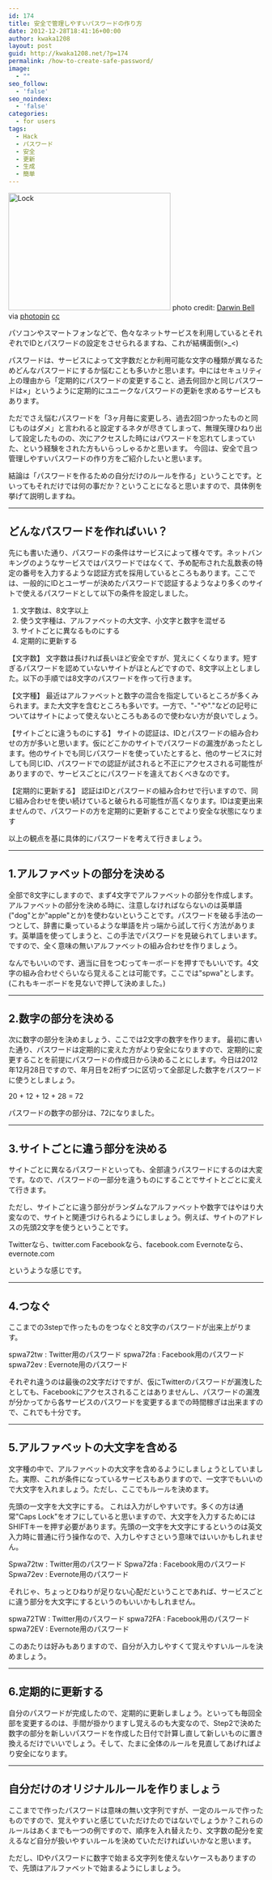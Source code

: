 ```yaml
---
id: 174
title: 安全で管理しやすいパスワードの作り方
date: 2012-12-28T18:41:16+00:00
author: kwaka1208
layout: post
guid: http://kwaka1208.net/?p=174
permalink: /how-to-create-safe-password/
image:
  - ""
seo_follow:
  - 'false'
seo_noindex:
  - 'false'
categories:
  - for users
tags:
  - Hack
  - パスワード
  - 安全
  - 更新
  - 生成
  - 簡単
---
```

<img src="http://kwaka1208.net/wp-content/uploads/2012/12/small__688068169.jpg" alt="Lock" width="320" height="232" class="alignnone size-full wp-image-175" />
photo credit: <a href="http://www.flickr.com/photos/darwinbell/688068169/">Darwin Bell</a> via <a href="http://photopin.com">photopin</a> <a href="http://creativecommons.org/licenses/by-nc/2.0/">cc</a>

パソコンやスマートフォンなどで、色々なネットサービスを利用しているとそれぞれでIDとパスワードの設定をさせられるますね、これが結構面倒(&gt;_&lt;)

パスワードは、サービスによって文字数だとか利用可能な文字の種類が異なるためどんなパスワードにするか悩むことも多いかと思います。中にはセキュリティ上の理由から「定期的にパスワードの変更すること、過去何回かと同じパスワードは×」というように定期的にユニークなパスワードの更新を求めるサービスもあります。

ただでさえ悩むパスワードを「3ヶ月毎に変更しろ、過去2回つかったものと同じものはダメ」と言われると設定するネタが尽きてしまって、無理矢理ひねり出して設定したものの、次にアクセスした時にはパワスードを忘れてしまっていた、という経験をされた方もいらっしゃるかと思います。
今回は、安全で且つ管理しやすいパスワードの作り方をご紹介したいと思います。

結論は「パスワードを作るための自分だけのルールを作る」ということです。といってもそれだけでは何の事だか？ということになると思いますので、具体例を挙げて説明しますね。
<hr>
<h2>どんなパスワードを作ればいい？</h2>
先にも書いた通り、パスワードの条件はサービスによって様々です。ネットバンキングのようなサービスではパスワードではなくて、予め配布された乱数表の特定の番号を入力するような認証方式を採用しているところもあります。ここでは、一般的にIDとユーザーが決めたパスワードで認証するようなより多くのサイトで使えるパスワードとして以下の条件を設定しました。

<ol>
	<li>文字数は、8文字以上</li>
	<li>使う文字種は、アルファベットの大文字、小文字と数字を混ぜる</li>
	<li>サイトごとに異なるものにする</li>
	<li>定期的に更新する</li>
</ol>

【文字数】
文字数は長ければ長いほど安全ですが、覚えにくくなります。短すぎるパスワードを認めていないサイトがほとんどですので、8文字以上としました。以下の手順では8文字のパスワードを作って行きます。

【文字種】
最近はアルファベットと数字の混合を指定しているところが多くみられます。また大文字を含むところも多いです。一方で、"-"や"."などの記号についてはサイトによって使えないところもあるので使わない方が良いでしょう。

【サイトごとに違うものにする】
サイトの認証は、IDとパスワードの組み合わせの方が多いと思います。仮にどこかのサイトでパスワードの漏洩があったとします。他のサイトでも同じパスワードを使っていたとすると、他のサービスに対しても同じID、パスワードでの認証が試されると不正にアクセスされる可能性がありますので、サービスごとにパスワードを違えておくべきなのです。

【定期的に更新する】
認証はIDとパスワードの組み合わせで行いますので、同じ組み合わせを使い続けていると破られる可能性が高くなります。IDは変更出来ませんので、パスワードの方を定期的に更新することでより安全な状態になります

以上の観点を基に具体的にパスワードを考えて行きましょう。
<hr>
<h2>1.アルファベットの部分を決める</h2>
全部で8文字にしますので、まず4文字でアルファベットの部分を作成します。
アルファベットの部分を決める時に、注意しなければならないのは英単語("dog"とか"apple"とか)を使わないということです。パスワードを破る手法の一つとして、辞書に乗っているような単語を片っ端から試して行く方法があります。英単語を使ってしまうと、この手法でパスワードを見破られてしまいます。ですので、全く意味の無いアルファベットの組み合わせを作りましょう。

なんでもいいのです、適当に目をつむってキーボードを押すでもいいです。4文字の組み合わせぐらいなら覚えることは可能です。ここでは"<span class="emphasis">spwa</span>"とします。(これもキーボードを見ないで押して決めました。)
<hr>
<h2>2.数字の部分を決める</h2>
次に数字の部分を決めましょう、ここでは2文字の数字を作ります。
最初に書いた通り、パスワードは定期的に変えた方がより安全になりますので、定期的に変更することを前提にパスワードの作成日から決めることにします。今日は2012年12月28日ですので、年月日を2桁ずつに区切って全部足した数字をパスワードに使うとしましょう。

20 + 12 + 12 + 28 = <span class="emphasis">72</span>

パスワードの数字の部分は、<span class="emphasis">72</span>になりました。
<hr>
<h2>3.サイトごとに違う部分を決める</h2>
サイトごとに異なるパスワードといっても、全部違うパスワードにするのは大変です。なので、パスワードの一部分を違うものにすることでサイトとごとに変えて行きます。

ただし、サイトごとに違う部分がランダムなアルファベットや数字ではやはり大変なので、サイトと関連づけられるようにしましょう。例えば、サイトのアドレスの先頭2文字を使うということです。

Twitterなら、<span class="emphasis">tw</span>itter.com
Facebookなら、<span class="emphasis">fa</span>cebook.com
Evernoteなら、<span class="emphasis">ev</span>ernote.com

というような感じです。
<hr>
<h2>4.つなぐ</h2>
ここまでの3stepで作ったものをつなぐと8文字のパスワードが出来上がります。

spwa72tw : Twitter用のパスワード
spwa72fa : Facebook用のパスワード
spwa72ev : Evernote用のパスワード

それぞれ違うのは最後の2文字だけですが、仮にTwitterのパスワードが漏洩したとしても、Facebookにアクセスされることはありませんし、パスワードの漏洩が分かってから各サービスのパスワードを変更するまでの時間稼ぎは出来ますので、これでも十分です。
<hr>
<h2>5.アルファベットの大文字を含める</h2>
文字種の中で、アルファベットの大文字を含めるようにしましょうとしていました。実際、これが条件になっているサービスもありますので、一文字でもいいので大文字を入れましょう。ただし、ここでもルールを決めます。

<span class="emphasis">先頭の一文字を大文字にする。</span>
これは入力がしやすいです。多くの方は通常"Caps Lock"をオフにしていると思いますので、大文字を入力するためにはSHIFTキーを押す必要があります。先頭の一文字を大文字にするというのは英文入力時に普通に行う操作なので、入力しやすさという意味ではいいかもしれません。

Spwa72tw : Twitter用のパスワード
Spwa72fa : Facebook用のパスワード
Spwa72ev : Evernote用のパスワード

それじゃ、ちょっとひねりが足りない心配だということであれば、<span class="emphasis">サービスごとに違う部分を大文字にする</span>というのもいいかもしれません。

spwa72TW : Twitter用のパスワード
spwa72FA : Facebook用のパスワード
spwa72EV : Evernote用のパスワード

このあたりは好みもありますので、自分が入力しやすくて覚えやすいルールを決めましょう。

<hr>
<h2>6.定期的に更新する</h2>
自分のパスワードが完成したので、定期的に更新しましょう。といっても毎回全部を変更するのは、手間が掛かりますし覚えるのも大変なので、Step2で決めた数字の部分を新しいパスワードを作成した日付で計算し直して新しいものに置き換えるだけでいいでしょう。そして、たまに全体のルールを見直してあげればより安全になります。

<hr>
<h2>自分だけのオリジナルルールを作りましょう</h2>
ここまでで作ったパスワードは意味の無い文字列ですが、一定のルールで作ったものですので、覚えやすいと感じていただけたのではないでしょうか？これらのルールはあくまでも一つの例ですので、順序を入れ替えたり、文字数の配分を変えるなど自分が扱いやすいルールを決めていただければいいかなと思います。

ただし、IDやパスワードに数字で始まる文字列を使えないケースもありますので、先頭はアルファベットで始まるようにしましょう。